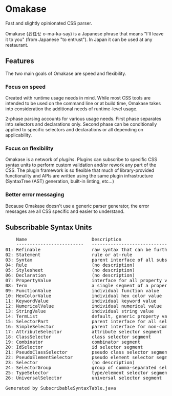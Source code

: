 Omakase
=======

Fast and slightly opinionated CSS parser.

Omakase (お任せ o-ma-ka-say) is a Japanese phrase that means "I'll leave it to you" (from Japanese "to entrust"). In Japan it can be used at any restaurant.

Features
--------

The two main goals of Omakase are speed and flexibility.

### Focus on speed

Created with runtime usage needs in mind. While most CSS tools are intended to be used on the command line or at build time, Omakase takes into consideration the additional needs of runtime-level usage.

2-phase parsing accounts for various usage needs. First phase separates into selectors and declarations only. Second phase can be conditionally applied to specific selectors and declarations or all depending on applicability. 

### Focus on flexibility

Omakase is a network of *plugins*. Plugins can subscribe to specific CSS syntax units to perform custom validation and/or rework any part of the CSS. The plugin framework is so flexible that much of library-provided functionality and APIs are written using the same plugin infrastructure (SyntaxTree (AST) generation, built-in linting, etc...)

### Better error messaging

Because Omakase doesn't use a generic parser generator, the error messages are all CSS specific and easier to understand.

Subscribable Syntax Units
-------------------------

<pre>
    Name                        Description                                               Enablement / Dependency     Type
    -------------------------   -------------------------------------------------------   -------------------------   ---------------
01: Refinable                   raw syntax that can be further refined                    Automatic                   interface
02: Statement                   rule or at-rule                                           SyntaxTree                  interface
03: Syntax                      parent interface of all subscribable units                Automatic                   interface
04: Rule                        (no description)                                          SyntaxTree                  class
05: Stylesheet                  (no description)                                          SyntaxTree                  class
06: Declaration                 (no description)                                          Automatic                   class
07: PropertyValue               interface for all property values                         Declaration#refine          interface
08: Term                        a single segment of a property value                      Declaration#refine          interface
09: FunctionValue               individual function value                                 Declaration#refine          class
10: HexColorValue               individual hex color value                                Declaration#refine          class
11: KeywordValue                individual keyword value                                  Declaration#refine          class
12: NumericalValue              individual numerical value                                Declaration#refine          class
13: StringValue                 individual string value                                   Declaration#refine          class
14: TermList                    default, generic property value                           Declaration#refine          class
15: SelectorPart                parent interface for all selector segments                Selector#refine             interface
16: SimpleSelector              parent interface for non-combinator selector parts        Selector#refine             interface
17: AttributeSelector           attribute selector segment                                Selector#refine             class
18: ClassSelector               class selector segment                                    Selector#refine             class
19: Combinator                  combinator segment                                        Selector#refine             class
20: IdSelector                  id selector segment                                       Selector#refine             class
21: PseudoClassSelector         pseudo class selector segment                             Selector#refine             class
22: PseudoElementSelector       pseudo element selector segment                           Selector#refine             class
23: Selector                    (no description)                                          Automatic                   class
24: SelectorGroup               group of comma-separated selectors                        Selector#refine             class
25: TypeSelector                type/element selector segment                             Selector#refine             class
26: UniversalSelector           universal selector segment                                Selector#refine             class

Generated by SubscribableSyntaxTable.java
</pre>

